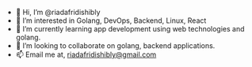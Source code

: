 - 👋 Hi, I’m @riadafridishibly
- 👀 I’m interested in Golang, DevOps, Backend, Linux, React
- 🌱 I’m currently learning app development using web technologies and golang. 
- 💞️ I’m looking to collaborate on golang, backend applications.
- 📫 Email me at, riadafridishibly@gmail.com
